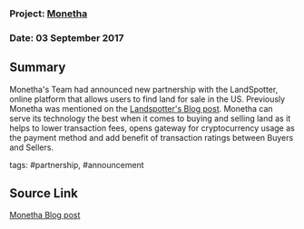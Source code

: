 ### Project: [Monetha](../projects/monetha.md)
### Date: 03 September 2017
## Summary
 
Monetha's Team had announced new partnership with the LandSpotter, online platform that allows users to find land for sale in the US.
Previously Monetha was mentioned on the [Landspotter's Blog post](https://www.landspotter.com/blog/a-glimpse-into-what-the-future-may-hold-for-land-transactions-and-the-power-of-the-blockchain).
Monetha can serve its technology the best when it comes to buying and selling land as it helps to lower transaction fees, opens gateway for cryptocurrency usage as the payment method and add benefit of transaction ratings between Buyers and Sellers.
  
tags: #partnership, #announcement
## Source Link
[Monetha Blog post](https://blog.monetha.io/talent-acquisition-a-new-us-partnership-announced-how-you-can-help-put-monetha-on-binance-com-icoweekinreview-015/?utm_source=newsletter&utm_medium=email&utm_campaign=post-ICO&utm_content=A%20new%20US%20partnership%20announced...%20%7C%20%23ICOWeekInReview%20015)  
